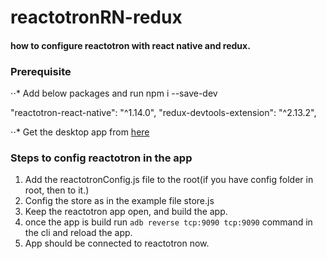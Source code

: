 # reactotronRN-redux

#### how to configure reactotron with react native and redux.

### Prerequisite
⋅⋅* Add below packages and run npm i --save-dev

"reactotron-react-native": "^1.14.0",
"redux-devtools-extension": "^2.13.2",

⋅⋅* Get the desktop app from [here](https://github.com/infinitered/reactotron/releases/tag/v2.1.2)

### Steps to config reactotron in the app

1. Add the reactotronConfig.js file to the root(if you have config folder in root, then to it.)
2. Config the store as in the example file store.js
3. Keep the reactotron app open, and build the app.
4. once the app is build run `adb reverse tcp:9090 tcp:9090` command in the cli and reload the app.
5. App should be connected to reactotron now.